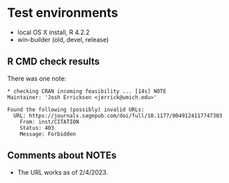 # Test environments
* local OS X install, R 4.2.2
* win-builder (old, devel, release)

## R CMD check results

There was one note:

```
* checking CRAN incoming feasibility ... [14s] NOTE
Maintainer: 'Josh Errickson <jerrick@umich.edu>'

Found the following (possibly) invalid URLs:
  URL: https://journals.sagepub.com/doi/full/10.1177/0049124117747303
    From: inst/CITATION
    Status: 403
    Message: Forbidden

```

## Comments about NOTEs

- The URL works as of 2/4/2023.
